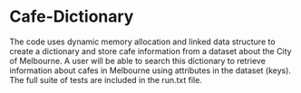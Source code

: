 # Cafe-Dictionary
The code uses dynamic memory allocation and linked data structure to create a dictionary and store cafe information from a dataset about the City of Melbourne. A user will be able to search this dictionary to retrieve information about cafes in Melbourne using attributes in the dataset (keys). The full suite of tests are included in the run.txt file.
